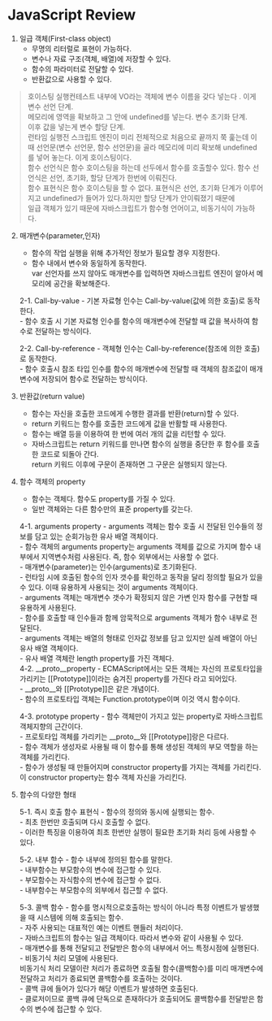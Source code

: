 # JavaScript Review

 1. 일급 객체(First-class object)    
    - 무명의 리터럴로 표현이 가능하다.  
    - 변수나 자료 구조(객체, 배열)에 저장할 수 있다.  
    - 함수의 파라미터로 전달할 수 있다.  
    - 반환값으로 사용할 수 있다.
  
  
  
>호이스팅
 실행컨테스트 내부에 VO라는 객체에 변수 이름을 갖다 넣는다 . 이게 변수 선언 단계.  
 메모리에 영역을 확보하고 그 안에 undefined를 넣는다. 변수 초기화 단계.  
 이후 값을 넣는게 변수 할당 단계.  
 런타임 실행전 스크립트 엔진이 미리 전체적으로 처음으로 끝까지 쭉 훑는데 이때 선언문(변수 선언문, 함수 선언문)을 골라 메모리에 미리 확보해 undefined를 넣어 놓는다. 이게 호이스팅이다.  
 함수 선언식은 함수 호이스팅을 하는데 선두에서 함수를 호출할수 있다. 함수 선언식은 선언, 초기화, 할당 단계가 한번에 이뤄진다.  
 함수 표현식은 함수 호이스팅을 할 수 없다. 표현식은 선언, 초기화 단계가 이루어지고 undefined가 들어가 있다.하지만 할당 단계가 안이뤄졌기 때문에   
 일급 객체가 있기 때문에 자바스크립트가 함수형 언어이고, 비동기식이 가능하다.

 2. 매개변수(parameter,인자)
    - 함수의 작업 실행을 위해 추가적인 정보가 필요할 경우 지정한다.  
    - 함수 내에서 변수와 동일하게 동작한다.  
      var 선언자를 쓰지 않아도 매개변수를 입력하면 자바스크립트 엔진이 알아서 메모리에 공간을 확보해준다.  
    
    2-1. Call-by-value
          - 기본 자료형 인수는 Call-by-value(값에 의한 호출)로 동작한다.  
          - 함수 호출 시 기본 자료형 인수를 함수의 매개변수에 전달할 때 값을 복사하여 함수로 전달하는 방식이다.  
    
    2-2. Call-by-reference
          - 객체형 인수는 Call-by-reference(참조에 의한 호출)로 동작한다.  
          - 함수 호출시 참조 타입 인수를 함수의 매개변수에 전달할 때 객체의 참조값이 매개변수에 저장되어 함수로 전달하는 방식이다.
  3. 반환값(return value)
      - 함수는 자신을 호출한 코드에게 수행한 결과를 반환(return)할 수 있다.  
      - return 키워드는 함수를 호출한 코드에게 값을 반활할 때 사용한다.  
      - 함수는 배열 등을 이용하여 한 번에 여러 개의 값을 리턴할 수 있다.  
      - 자바스크립트는 return 키워드를 만나면 함수의 실행을 중단한 후 함수를 호출한 코드로 되돌아 간다.  
      return 키워드 이후에 구문이 존재하면 그 구문은 실행되지 않는다.
  
  4. 함수 객체의 property
      - 함수는 객체다. 함수도 property를 가질 수 있다.  
      - 일반 객체와는 다른 함수만의 표준 property를 갖는다.  

      4-1. arguments property
            - arguments 객체는 함수 호출 시 전달된 인수들의 정보를 담고 있는 순회가능한 유사 배열 객체이다.  
            - 함수 객체의 arguments property는 arguments 객체를 값으로 가지며 함수 내부에서 지역변수처럼 사용된다. 즉, 함수 외부에서는 사용할 수 없다.  
            - 매개변수(parameter)는 인수(arguments)로 초기화된다.  
            - 런타임 시에 호출된 함수의 인자 갯수를 확인하고 동작을 달리 정의할 필요가 있을 수 있다. 이때 유용하게 사용되는 것이 arguments 객체이다.  
            - arguments 객체는 매개변수 갯수가 확정되지 않은 가변 인자 함수를 구현할 때 유용하게 사용된다.  
            - 함수를 호출할 때 인수들과 함께 암묵적으로 arguments 객체가 함수 내부로 전달된다.  
            - arguments 객체는 배열의 형태로 인자값 정보를 담고 있지만 실레 배열이 아닌 유사 배열 객체이다.  
            - 유사 배열 객체란 length property를 가진 객체다.  
      4-2. __proto__property
            - ECMAScript에서는 모든 객체는 자신의 프로토타입을 가리키는 [[Prototype]]이라는 숨겨진 property를 가진다 라고 되어있다.  
            - __proto__와 [[Prototype]]은 같은 개념이다.  
            - 함수의 프로토타입 객체는 Function.prototype이며 이것 역시 함수이다.  
      
      4-3. prototype property
            - 함수 객체만이 가지고 있는 property로 자바스크립트 객체지향의 근간이다.  
            - 프로토타입 객체를 가리키는 __proto__와 [[Prototype]]랑은 다르다.  
            - 함수 객체가 생성자로 사용될 때 이 함수를 통해 생성된 객체의 부모 역할을 하는 객체를 가리킨다.  
            - 함수가 생성될 때 만들어지며 constructor property를 가지는 객체를 가리킨다.  
            이 constructor property는 함수 객체 자신을 가리킨다.  
  
  5. 함수의 다양한 형태

      5-1. 즉시 호출 함수 표현식
            - 함수의 정의와 동시에 실행되는 함수.  
            - 최초 한번만 호출되며 다시 호출할 수 없다.  
            - 이러한 특징을 이용하여 최초 한번만 실행이 필요한 초기화 처리 등에 사용할 수 있다.  
      
      5-2. 내부 함수
            - 함수 내부에 정의된 함수를 말한다.  
            - 내부함수는 부모함수의 변수에 접근할 수 있다.  
            - 부모함수는 자식함수의 변수에 접근할 수 없다.  
            - 내부함수는 부모함수의 외부에서 접근할 수 없다.  

      5-3. 콜백 함수
            - 함수를 명시적으로호출하는 방식이 아니라 특정 이벤트가 발생했을 때 시스템에 의해 호출되는 함수.  
            - 자주 사용되는 대표적인 예는 이벤트 핸들러 처리이다.  
            - 자바스크립트의 함수는 일급 객체이다. 따라서 변수와 같이 사용될 수 있다.  
            - 매개변수를 통해 전달되고 전달받은 함수의 내부에서 어느 특정시점에 실행된다.  
            - 비동기식 처리 모델에 사용된다.  
              비동기식 처리 모델이란 처리가 종료하면 호출될 함수(콜백함수)를 미리 매개변수에 전달하고 처리가 종료되면 콜백함수를 호출하는 것이다.  
              - 콜백 큐에 들어가 있다가 해당 이벤트가 발생하면 호출된다.  
              - 클로저이므로 콜백 큐에 단독으로 존재하다가 호출되어도 콜백함수를 전달받은 함수의 변수에 접근할 수 있다.   
